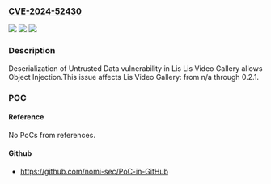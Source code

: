 ### [CVE-2024-52430](https://cve.mitre.org/cgi-bin/cvename.cgi?name=CVE-2024-52430)
![](https://img.shields.io/static/v1?label=Product&message=Lis%20Video%20Gallery&color=blue)
![](https://img.shields.io/static/v1?label=Version&message=n%2Fa%3C%3D%200.2.1%20&color=brighgreen)
![](https://img.shields.io/static/v1?label=Vulnerability&message=CWE-502%20Deserialization%20of%20Untrusted%20Data&color=brighgreen)

### Description

Deserialization of Untrusted Data vulnerability in Lis Lis Video Gallery allows Object Injection.This issue affects Lis Video Gallery: from n/a through 0.2.1.

### POC

#### Reference
No PoCs from references.

#### Github
- https://github.com/nomi-sec/PoC-in-GitHub

